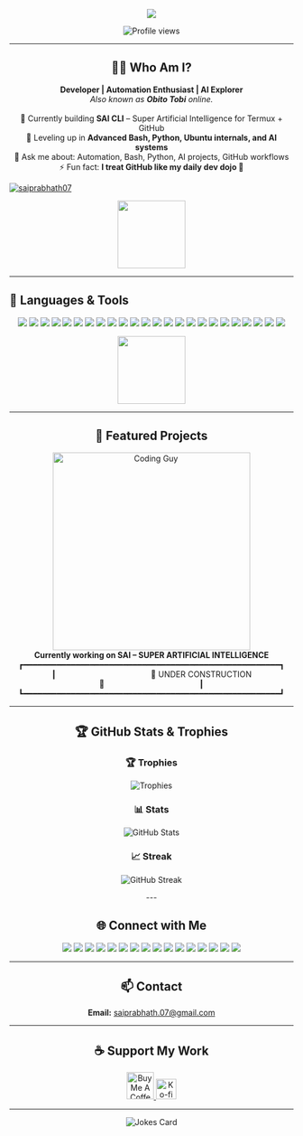 <p align="center">
  <!-- Banner goes here (add your own later if desired) -->
</p>

<p align="center">
  <img src="https://readme-typing-svg.demolab.com?font=Fira+Code&size=24&duration=3000&pause=1000&color=1A9FFF&center=true&vCenter=true&width=700&height=50&lines=Hey%2C+I'm+P.+Shanmuka+Sai+Prabhath+%F0%9F%91%8B;'Mind+behind+the+machine'+%F0%9F%A7%A0;Developer+%7C+Automation+Enthusiast+%F0%9F%94%A5;AI+Explorer+%7C+Obito+Tobi+(online)+%F0%9F%92%BB" />
</p>

<p align="center">
  <img src="https://komarev.com/ghpvc/?username=saiprabhath07&label=Profile%20views&color=1A9FFF&style=flat-square" alt="Profile views" />
</p>

---

<h2 align="center">🧑‍💻 Who Am I?</h2>

<p align="center">
  <b>Developer | Automation Enthusiast | AI Explorer</b><br>
  <i>Also known as <b>Obito Tobi</b> online.</i><br>
  <br>
  🔭 Currently building <b>SAI CLI</b> – Super Artificial Intelligence for Termux + GitHub<br>
  🌱 Leveling up in <b>Advanced Bash, Python, Ubuntu internals, and AI systems</b><br>
  💬 Ask me about: Automation, Bash, Python, AI projects, GitHub workflows<br>
  ⚡ Fun fact: <b>I treat GitHub like my daily dev dojo 🥷</b>
</p>

<p align="left"> <a href="https://twitter.com/saiprabhath07" target="blank"><img src="https://img.shields.io/twitter/follow/saiprabhath07?logo=twitter&style=for-the-badge" alt="saiprabhath07" /></a> </p>



<!-- Section Divider GIF -->
<p align="center">
  <img src="https://media.giphy.com/media/f9XgHHnPnDjwA/giphy.gif" width="120" />
</p>

---

## 🚀 Languages & Tools

<p align="center">
  <img src="https://img.shields.io/badge/Bash-4EAA25?logo=gnubash&logoColor=white&style=for-the-badge" />
  <img src="https://img.shields.io/badge/Python-3776AB?logo=python&logoColor=white&style=for-the-badge" />
  <img src="https://img.shields.io/badge/Linux-FCC624?logo=linux&logoColor=black&style=for-the-badge" />
  <img src="https://img.shields.io/badge/GitHub-181717?logo=github&logoColor=white&style=for-the-badge" />
  <img src="https://img.shields.io/badge/Ubuntu-E95420?logo=ubuntu&logoColor=white&style=for-the-badge" />
  <img src="https://img.shields.io/badge/JavaScript-F7DF1E?logo=javascript&logoColor=black&style=for-the-badge" />
  <img src="https://img.shields.io/badge/TypeScript-3178C6?logo=typescript&logoColor=white&style=for-the-badge" />
  <img src="https://img.shields.io/badge/Node.js-339933?logo=nodedotjs&logoColor=white&style=for-the-badge" />
  <img src="https://img.shields.io/badge/Angular-DD0031?logo=angular&logoColor=white&style=for-the-badge" />
  <img src="https://img.shields.io/badge/React-20232A?logo=react&logoColor=61DAFB&style=for-the-badge" />
  <img src="https://img.shields.io/badge/HTML5-E34F26?logo=html5&logoColor=white&style=for-the-badge" />
  <img src="https://img.shields.io/badge/CSS3-1572B6?logo=css3&logoColor=white&style=for-the-badge" />
  <img src="https://img.shields.io/badge/Java-007396?logo=java&logoColor=white&style=for-the-badge" />
  <img src="https://img.shields.io/badge/C-00599C?logo=c&logoColor=white&style=for-the-badge" />
  <img src="https://img.shields.io/badge/C++-00599C?logo=c%2b%2b&logoColor=white&style=for-the-badge" />
  <img src="https://img.shields.io/badge/Go-00ADD8?logo=go&logoColor=white&style=for-the-badge" />
  <img src="https://img.shields.io/badge/PHP-777BB4?logo=php&logoColor=white&style=for-the-badge" />
  <img src="https://img.shields.io/badge/Markdown-000000?logo=markdown&logoColor=white&style=for-the-badge" />
  <img src="https://img.shields.io/badge/MySQL-4479A1?logo=mysql&logoColor=white&style=for-the-badge" />
  <img src="https://img.shields.io/badge/PostgreSQL-4169E1?logo=postgresql&logoColor=white&style=for-the-badge" />
  <img src="https://img.shields.io/badge/MongoDB-47A248?logo=mongodb&logoColor=white&style=for-the-badge" />
  <img src="https://img.shields.io/badge/Git-F05032?logo=git&logoColor=white&style=for-the-badge" />
  <img src="https://img.shields.io/badge/Docker-2496ED?logo=docker&logoColor=white&style=for-the-badge" />
  <img src="https://img.shields.io/badge/VSCode-007ACC?logo=visualstudiocode&logoColor=white&style=for-the-badge" />
  <!-- Add more badges as needed! -->
</p>

<!-- Another Section Divider GIF -->
<p align="center">
  <img src="https://media.giphy.com/media/du3J3cXyzhj75IOgvA/giphy.gif" width="120" />
</p>

---

<h2 align="center">🌟 Featured Projects</h2>

<p align="center">
  <!-- Coding Guy GIF -->
  <img src="https://media.giphy.com/media/qgQUggAC3Pfv687qPC/giphy.gif" alt="Coding Guy" width="350" />
  <br>
  <b>Currently working on SAI – SUPER ARTIFICIAL INTELLIGENCE</b>
  <br>
┏━━━━━━━━━━━━━━━━━━━━━━━━━━━━━━━━━━━━━━━━━━━━━━━━━━━━━━┓<br>
┃&emsp;&emsp;&emsp;&emsp;&emsp;&emsp;&emsp;&emsp;&emsp;&emsp;&emsp;&emsp;🚧  UNDER CONSTRUCTION  🚧&emsp;&emsp;&emsp;&emsp;&emsp;&emsp;&emsp;&emsp;&emsp;&emsp;&emsp;&emsp;┃<br>
┗━━━━━━━━━━━━━━━━━━━━━━━━━━━━━━━━━━━━━━━━━━━━━━━━━━━━━━┛<br>


  <!-- <a href="https://github.com/saiprabhath07/SAI-CLI">
    <img src="https://github-readme-stats.vercel.app/api/pin/?username=saiprabhath07&repo=SAI-CLI&theme=tokyonight&hide_border=true" height="120"/>
  </a> -->
  
  <!-- Add more featured projects here if you want -->
</p>

---
<div align="center">
<h2 align="center">🏆 GitHub Stats & Trophies</h2>

<h3 align="center">🏆 Trophies</h3>
<p align="center">
  <img src="https://github-profile-trophy.vercel.app/?username=saiprabhath07&theme=tokyonight&no-frame=false&no-bg=true&margin-w=4" alt="Trophies" />
</p>


<!------------
![](https://github-profile-trophy.vercel.app/?username=saiprabhath07&theme=oldie)

![](https://github-profile-trophy.vercel.app/?username=saiprabhath07&theme=oldie&margin-w=10&column=7) done T-T (if u are seeing this is with a shock, check my previous commits------>

<h3 align="center">📊 Stats</h3>

<img src="https://github-readme-stats.vercel.app/api?username=saiprabhath07&show_icons=true&theme=tokyonight&hide_border=true" alt="GitHub Stats" />
  <br>
  <h3 align="center">📈 Streak</h3>
  <img src="https://github-readme-streak-stats.herokuapp.com/?user=saiprabhath07&theme=tokyonight&hide_border=true" alt="GitHub Streak" />
</p>
</p>

<div>
---

<h2 align="center">🌐 Connect with Me</h2>

<div align="center">
  <a href="https://twitter.com/saiprabhath07" target="_blank"><img src="https://img.shields.io/badge/Twitter-1DA1F2?logo=twitter&logoColor=white&style=for-the-badge" /></a>
  <a href="https://linkedin.com/in/padavala-shanmuka-sai-prabhath-84a86934a/" target="_blank"><img src="https://img.shields.io/badge/LinkedIn-blue?logo=linkedin&logoColor=white&style=for-the-badge" /></a>
  <a href="https://dev.to/saiprabhath07" target="_blank"><img src="https://img.shields.io/badge/DEV.to-0A0A0A?logo=devdotto&logoColor=white&style=for-the-badge" /></a>
  <a href="https://codepen.io/saiprabhath07" target="_blank"><img src="https://img.shields.io/badge/CodePen-000000?logo=codepen&logoColor=white&style=for-the-badge" /></a>
  <a href="https://hashnode.com/@saiprabhath07" target="_blank"><img src="https://img.shields.io/badge/Hashnode-2962FF?logo=hashnode&logoColor=white&style=for-the-badge" /></a>
  <a href="https://stackoverflow.com/users/30630382" target="_blank"><img src="https://img.shields.io/badge/StackOverflow-F58025?logo=stackoverflow&logoColor=white&style=for-the-badge" /></a>
  <a href="https://kaggle.com/shanmukasaiprabhath" target="_blank"><img src="https://img.shields.io/badge/Kaggle-20BEFF?logo=kaggle&logoColor=white&style=for-the-badge" /></a>
  <a href="https://medium.com/@saiprabhath.07" target="_blank"><img src="https://img.shields.io/badge/Medium-000000?logo=medium&logoColor=white&style=for-the-badge" /></a>
  <a href="https://www.youtube.com/@saiprabhath" target="_blank"><img src="https://img.shields.io/badge/YouTube-FF0000?logo=youtube&logoColor=white&style=for-the-badge" /></a>
  <a href="https://instagram.com/saiprabhath_07" target="_blank"><img src="https://img.shields.io/badge/Instagram-E4405F?logo=instagram&logoColor=white&style=for-the-badge" /></a>
  <a href="https://fb.com/shanmuka.saiprabhath" target="_blank"><img src="https://img.shields.io/badge/Facebook-1877F2?logo=facebook&logoColor=white&style=for-the-badge" /></a>
  <a href="https://dribbble.com/saiprabhath07" target="_blank"><img src="https://img.shields.io/badge/Dribbble-EA4C89?logo=dribbble&logoColor=white&style=for-the-badge" /></a>
  <a href="https://www.behance.net/saiprabhath07" target="_blank"><img src="https://img.shields.io/badge/Behance-1769FF?logo=behance&logoColor=white&style=for-the-badge" /></a>
  <a href="https://www.codechef.com/users/saiprabhath07" target="_blank"><img src="https://img.shields.io/badge/CodeChef-5B4638?logo=codechef&logoColor=white&style=for-the-badge" /></a>
  <a href="https://www.hackerrank.com/saiprabhath_07" target="_blank"><img src="https://img.shields.io/badge/HackerRank-2EC866?logo=hackerrank&logoColor=white&style=for-the-badge" /></a>
  <a href="https://www.leetcode.com/saiprabhath07" target="_blank"><img src="https://img.shields.io/badge/LeetCode-FFA116?logo=leetcode&logoColor=white&style=for-the-badge" /></a>
</div>

---

<h2 align="center">📫 Contact</h2>

<p align="center">
  <b>Email:</b> <a href="mailto:saiprabhath.07@gmail.com">saiprabhath.07@gmail.com</a>
</p>

---

<h2 align="center">☕ Support My Work</h2>

<p align="center">
  <a href="https://www.buymeacoffee.com/saiprabhath07">
    <img src="https://cdn.buymeacoffee.com/buttons/v2/default-yellow.png" height="48" alt="Buy Me A Coffee" />
  </a>
  <a href="https://ko-fi.com/saiprabhath07">
    <img src="https://ko-fi.com/img/githubbutton_sm.svg" height="36" alt="Ko-fi" />
  </a>
</p>

---

<!-- Fun animated joke or signature -->
<p align="center">
  <img src="https://readme-jokes.vercel.app/api?hideBorder&bgColor=%230d1117&textColor=%23fff" alt="Jokes Card" />
</p>
